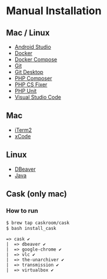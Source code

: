 # Manual Installation

## Mac / Linux

- [Android Studio](https://developer.android.com/studio/install.html?hl=pt-br)
- [Docker](https://docs.docker.com/engine/installation/#desktop)
- [Docker Compose](https://docs.docker.com/compose/install/)
- [Git](https://git-scm.com/book/en/v2/Getting-Started-Installing-Git)
- [Git Desktop](https://desktop.github.com/)
- [PHP Composer](https://getcomposer.org/download/)
- [PHP CS Fixer](https://github.com/FriendsOfPHP/PHP-CS-Fixer)
- [PHP Unit](https://phpunit.de/getting-started.html)
- [Visual Studio Code](https://code.visualstudio.com/)

## Mac

- [iTerm2](https://www.iterm2.com/)
- [xCode](https://developer.apple.com/xcode/)

## Linux

- [DBeaver](https://dbeaver.jkiss.org/)
- [Java](https://www.java.com/pt_BR/download/help/linux_x64_install.xml)

## Cask (only mac)

### How to run

```bash
$ brew tap caskroom/cask
$ bash install_cask
```

```
=> cask ✔
|  => dbeaver ✔
|  => google-chrome ✔
|  => vlc ✔
|  => the-unarchiver ✔
|  => transmission ✔
|  => virtualbox ✔
```
